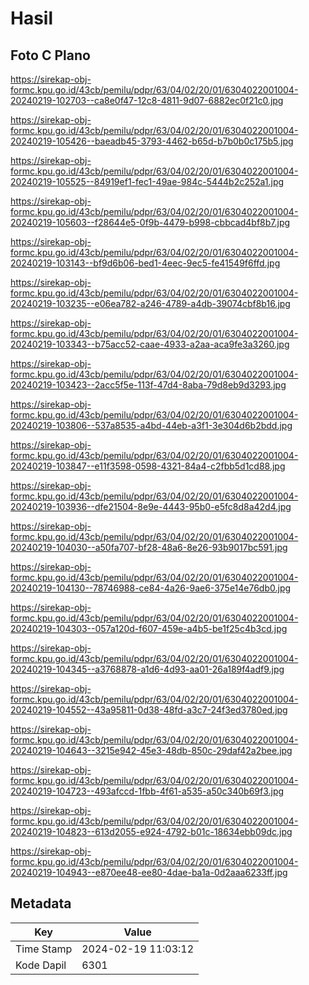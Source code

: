 # Hasil

## Foto C Plano

https://sirekap-obj-formc.kpu.go.id/43cb/pemilu/pdpr/63/04/02/20/01/6304022001004-20240219-102703--ca8e0f47-12c8-4811-9d07-6882ec0f21c0.jpg

https://sirekap-obj-formc.kpu.go.id/43cb/pemilu/pdpr/63/04/02/20/01/6304022001004-20240219-105426--baeadb45-3793-4462-b65d-b7b0b0c175b5.jpg

https://sirekap-obj-formc.kpu.go.id/43cb/pemilu/pdpr/63/04/02/20/01/6304022001004-20240219-105525--84919ef1-fec1-49ae-984c-5444b2c252a1.jpg

https://sirekap-obj-formc.kpu.go.id/43cb/pemilu/pdpr/63/04/02/20/01/6304022001004-20240219-105603--f28644e5-0f9b-4479-b998-cbbcad4bf8b7.jpg

https://sirekap-obj-formc.kpu.go.id/43cb/pemilu/pdpr/63/04/02/20/01/6304022001004-20240219-103143--bf9d6b06-bed1-4eec-9ec5-fe41549f6ffd.jpg

https://sirekap-obj-formc.kpu.go.id/43cb/pemilu/pdpr/63/04/02/20/01/6304022001004-20240219-103235--e06ea782-a246-4789-a4db-39074cbf8b16.jpg

https://sirekap-obj-formc.kpu.go.id/43cb/pemilu/pdpr/63/04/02/20/01/6304022001004-20240219-103343--b75acc52-caae-4933-a2aa-aca9fe3a3260.jpg

https://sirekap-obj-formc.kpu.go.id/43cb/pemilu/pdpr/63/04/02/20/01/6304022001004-20240219-103423--2acc5f5e-113f-47d4-8aba-79d8eb9d3293.jpg

https://sirekap-obj-formc.kpu.go.id/43cb/pemilu/pdpr/63/04/02/20/01/6304022001004-20240219-103806--537a8535-a4bd-44eb-a3f1-3e304d6b2bdd.jpg

https://sirekap-obj-formc.kpu.go.id/43cb/pemilu/pdpr/63/04/02/20/01/6304022001004-20240219-103847--e11f3598-0598-4321-84a4-c2fbb5d1cd88.jpg

https://sirekap-obj-formc.kpu.go.id/43cb/pemilu/pdpr/63/04/02/20/01/6304022001004-20240219-103936--dfe21504-8e9e-4443-95b0-e5fc8d8a42d4.jpg

https://sirekap-obj-formc.kpu.go.id/43cb/pemilu/pdpr/63/04/02/20/01/6304022001004-20240219-104030--a50fa707-bf28-48a6-8e26-93b9017bc591.jpg

https://sirekap-obj-formc.kpu.go.id/43cb/pemilu/pdpr/63/04/02/20/01/6304022001004-20240219-104130--78746988-ce84-4a26-9ae6-375e14e76db0.jpg

https://sirekap-obj-formc.kpu.go.id/43cb/pemilu/pdpr/63/04/02/20/01/6304022001004-20240219-104303--057a120d-f607-459e-a4b5-be1f25c4b3cd.jpg

https://sirekap-obj-formc.kpu.go.id/43cb/pemilu/pdpr/63/04/02/20/01/6304022001004-20240219-104345--a3768878-a1d6-4d93-aa01-26a189f4adf9.jpg

https://sirekap-obj-formc.kpu.go.id/43cb/pemilu/pdpr/63/04/02/20/01/6304022001004-20240219-104552--43a95811-0d38-48fd-a3c7-24f3ed3780ed.jpg

https://sirekap-obj-formc.kpu.go.id/43cb/pemilu/pdpr/63/04/02/20/01/6304022001004-20240219-104643--3215e942-45e3-48db-850c-29daf42a2bee.jpg

https://sirekap-obj-formc.kpu.go.id/43cb/pemilu/pdpr/63/04/02/20/01/6304022001004-20240219-104723--493afccd-1fbb-4f61-a535-a50c340b69f3.jpg

https://sirekap-obj-formc.kpu.go.id/43cb/pemilu/pdpr/63/04/02/20/01/6304022001004-20240219-104823--613d2055-e924-4792-b01c-18634ebb09dc.jpg

https://sirekap-obj-formc.kpu.go.id/43cb/pemilu/pdpr/63/04/02/20/01/6304022001004-20240219-104943--e870ee48-ee80-4dae-ba1a-0d2aaa6233ff.jpg


## Metadata

| Key        | Value               |
| ---------- | ------------------- |
| Time Stamp | 2024-02-19 11:03:12 |
| Kode Dapil | 6301                |



